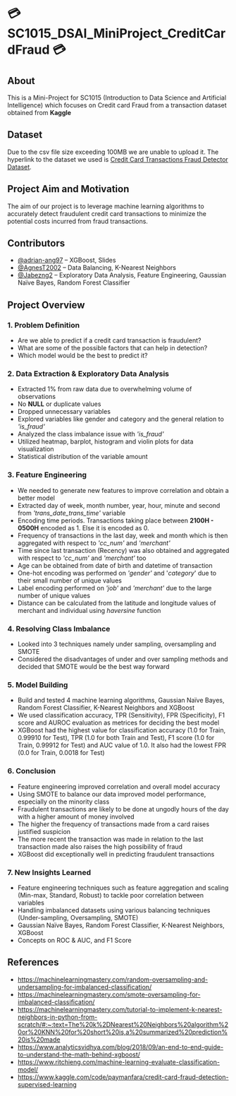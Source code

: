 # :credit_card: SC1015_DSAI_MiniProject_CreditCardFraud :credit_card:

## About
This is a Mini-Project for SC1015 (Introduction to Data Science and Artificial Intelligence) which focuses on Credit card Fraud from 
a transaction dataset obtained from **Kaggle** 

## Dataset 
Due to the csv file size exceeding 100MB we are unable to upload it. 
The hyperlink to the dataset we used is [Credit Card Transactions Fraud Detector Dataset](https://www.kaggle.com/datasets/kartik2112/fraud-detection?select=fraudTrain.csv). 

## Project Aim and Motivation
The aim of our project is to leverage machine learning algorithms to accurately detect fraudulent credit card transactions to minimize 
the potential costs incurred from fraud transactions. 

## Contributors
- [@adrian-ang97](https://github.com/adrian-ang97) – XGBoost, Slides
- [@AgnesT2002](https://github.com/AgnesT2002) – Data Balancing, K-Nearest Neighbors
- [@Jabezng2](https://github.com/Jabezng2) – Exploratory Data Analysis, Feature Engineering, Gaussian Naïve Bayes,     Random Forest Classifier

## Project Overview
### 1. Problem Definition ###
- Are we able to predict if a credit card transaction is fraudulent?
- What are some of the possible factors that can help in detection?
- Which model would be the best to predict it?

### 2. Data Extraction & Exploratory Data Analysis ###
- Extracted 1% from raw data due to overwhelming volume of observations
- No **NULL** or duplicate values
- Dropped unnecessary variables
- Explored variables like gender and category and the general relation to *'is_fraud'*
- Analyzed the class imbalance issue with *'is_fraud'*
- Utilized heatmap, barplot, histogram and violin plots for data visualization
- Statistical distribution of the variable amount

### 3. Feature Engineering ###
- We needed to generate new features to improve correlation and obtain a better model
- Extracted day of week, month number, year, hour, minute and second from *'trans_date_trans_time'* variable
- Encoding time periods. Transactions taking place between **2100H - 0500H** encoded as 1. Else it is encoded as 0.
- Frequency of transactions in the last day, week and month which is then aggregated with respect to *'cc_num'* and *'merchant'*
- Time since last transaction (Recency) was also obtained and aggregated with respect to *'cc_num'* and *'merchant'* too
- Age can be obtained from date of birth and datetime of transaction
- One-hot encoding was performed on *'gender'* and '*category*' due to their small number of unique values
- Label encoding performed on *'job'* and *'merchant'* due to the large number of unique values
- Distance can be calculated from the latitude and longitude values of merchant and individual using *haversine* function

### 4. Resolving Class Imbalance ###
- Looked into 3 techniques namely under sampling, oversampling and SMOTE
- Considered the disadvantages of under and over sampling methods and decided that SMOTE would be the best way forward

### 5. Model Building ###
- Build and tested 4 machine learning algorithms, Gaussian Naïve Bayes, Random Forest Classifier, K-Nearest Neighbors and XGBoost
- We used classification accuracy, TPR (Sensitivity), FPR (Specificity), F1 score and AUROC evaluation as metrices for deciding the best model
- XGBoost had the highest value for classification accuracy (1.0 for Train, 0.99910 for Test), TPR (1.0 for both Train and Test), F1 score (1.0 for Train, 0.99912 for Test) and AUC value of 1.0. It also had the lowest FPR (0.0 for Train, 0.0018 for Test)

### 6. Conclusion ###
- Feature engineering improved correlation and overall model accuracy
- Using SMOTE to balance our data improved model performance, especially on the minority class
- Fraudulent transactions are likely to be done at ungodly hours of the day with a higher amount of money involved
- The higher the frequency of transactions made from a card raises justified suspicion
- The more recent the transaction was made in relation to the last transaction made also raises the high possibility of fraud
- XGBoost did exceptionally well in predicting fraudulent transactions

### 7. New Insights Learned ###
- Feature engineering techniques such as feature aggregation and scaling (Min-max, Standard, Robust) to tackle poor correlation between variables
- Handling imbalanced datasets using various balancing techniques (Under-sampling, Oversampling, SMOTE)
- Gaussian Naïve Bayes, Random Forest Classifier, K-Nearest Neighbors, XGBoost
- Concepts on ROC & AUC, and F1 Score

## References ##
- https://machinelearningmastery.com/random-oversampling-and-undersampling-for-imbalanced-classification/
- https://machinelearningmastery.com/smote-oversampling-for-imbalanced-classification/
- https://machinelearningmastery.com/tutorial-to-implement-k-nearest-neighbors-in-python-from-scratch/#:~:text=The%20k%2DNearest%20Neighbors%20algorithm%20or%20KNN%20for%20short%20is,a%20summarized%20prediction%20is%20made
- https://www.analyticsvidhya.com/blog/2018/09/an-end-to-end-guide-to-understand-the-math-behind-xgboost/
- https://www.ritchieng.com/machine-learning-evaluate-classification-model/
- https://www.kaggle.com/code/paymanfara/credit-card-fraud-detection-supervised-learning 
